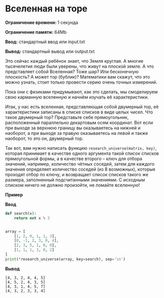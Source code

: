 # Вселенная на торе

**Ограничение времени:** 1 секунда

**Ограничение памяти:** 64Mb

**Ввод:** стандартный ввод или input.txt

**Вывод:** стандартный вывод или output.txt

Это сейчас каждый ребёнок знает, что Земля круглая. А многие тысячелетия люди были уверены, что живут на плоской земле. А что представляет собой Вселенная? Тоже шар? Или бесконечную плоскость? А может тор (бублик)? Математики вам скажут, что это можно узнать, стоит только провести серию очень точных измерений.

Пока они с физиками придумывают, как это сделать, мы смоделируем свою карманную вселенную и начнём изучать её характеристики.

Итак, у нас есть вселенная, представляющая собой двумерный тор, её характеристики записаны в списке списков в виде целых чисел. Что такое двумерный тор? Представьте себе прямоугольник, расположенный параллельно декартовым осям координат. Вот если при выходе за верхнюю границу вы оказываетесь на нижней и наоборот, а при выходе за правую оказываетесь на левой и также наоборот, то это он, двумерный тор.

Так вот, вам нужно написать функцию `research_universe(matrix, key)`, которая принимает в качестве одного аргумента такой список списков прямоугольной формы, а в качестве второго – ключ для отбора значений, например, количество чётных соседей, затем для каждого значения определяет количество соседей (из 8 возможных), которые проходят отбор по ключу, и возвращает список списков такого же размера, заполненный подсчитанными значениями. С исходным списком ничего не должно произойти, не ломайте вселенную!

**Пример**

**Ввод**
```python
def search(x):
    return not x % 2


array = [
    [1, 2, 0, 1, 1, 3],
    [0, -1, 2, 3, 0, 4],
    [2, 3, 5, 1, 0, 0],
    [1, 1, 1, 3, 0, 2]
]
print(*research_universe(array, key=search), sep='\n')
```

**Вывод**
```
[4, 3, 2, 4, 4, 5]
[4, 5, 2, 4, 3, 5]
[4, 3, 1, 4, 5, 7]
[4, 3, 2, 3, 3, 4]